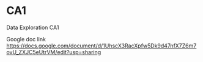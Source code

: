 # CA1
 Data Exploration CA1

Google doc link https://docs.google.com/document/d/1UhscX3RacXpfw5Dk9d47nfX7Z6m7ovU_ZXJC5eUtrVM/edit?usp=sharing